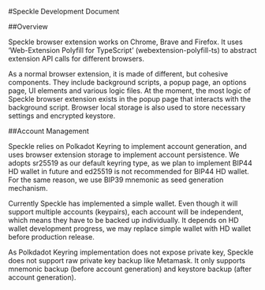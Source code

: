 #Speckle Development Document

##Overview

Speckle browser extension works on Chrome, Brave and Firefox. It uses ‘Web-Extension Polyfill for TypeScript’ (webextension-polyfill-ts) to abstract extension API calls for different browsers.

As a normal browser extension, it is made of different, but cohesive components. They include background scripts, a popup page, an options page, UI elements and various logic files. At the moment, the most logic of Speckle browser extension exists in the popup page that interacts with the background script. Browser local storage is also used to store necessary settings and encrypted keystore.



##Account Management

Speckle relies on Polkadot Keyring to implement account generation, and uses browser extension  storage to implement account persistence. We adopts sr25519 as our default keyring type, as we plan to implement BIP44 HD wallet in future and ed25519 is not recommended for BIP44 HD wallet. For the same reason, we use BIP39 mnemonic as seed generation mechanism.

Currently Speckle has implemented a simple wallet. Even though it will support multiple accounts (keypairs), each account will be independent, which means they have to be backed up individually. It depends on HD wallet development progress, we may replace simple wallet with HD wallet before production release.

As Polkdadot Keyring implementation does not expose private key, Speckle does not support raw private key backup like Metamask. It only supports mnemonic backup (before account generation) and keystore backup (after account generation).

